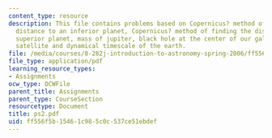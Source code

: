 ```yaml
---
content_type: resource
description: This file contains problems based on Copernicus? method of finding the
  distance to an inferior planet, Copernicus? method of finding the distance to a
  superior planet, mass of jupiter, black hole at the center of our galaxy, geosynchronous
  satellite and dynamical timescale of the earth.
file: /media/courses/8-282j-introduction-to-astronomy-spring-2006/ff556f5b15461c985c0c537ce51ebdef_ps2.pdf
file_type: application/pdf
learning_resource_types:
- Assignments
ocw_type: OCWFile
parent_title: Assignments
parent_type: CourseSection
resourcetype: Document
title: ps2.pdf
uid: ff556f5b-1546-1c98-5c0c-537ce51ebdef
---
```


